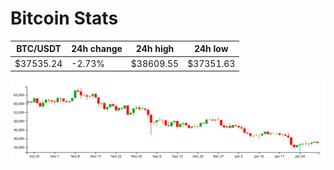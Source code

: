 # Bitcoin Stats

BTC/USDT|24h change|24h high|24h low|
|---|---|---|---|
|$37535.24|-2.73%|$38609.55|$37351.63|

<img src="./chart.svg">
